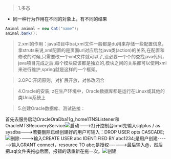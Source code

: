 >1.多态
- 同一种行为作用在不同的对象上，有不同的结果
```java
Animal animal = new Cat("name");
animal.bank();
```

>2.xml的作用：java项目中bai,xml文件一般都是du用来存储一些配置信息，拿struts来说,xml配置的是页面url对应后台java类(action)的关系,在配置和修改的时候,只需要改一个xml文件就可以了,没必要一个个的查找java代码，java项目完成之后,每个模块应该都是独立的,模块之间的关系都可以使用xml来进行维护,spring就是这样的一个框架。

> 3.OPC:开闭原则，对扩展开放，对修改闭合

>4.Oracle的安装;
z在生产环境中，Oracle数据库都是运行在Linux或其他的类Unix系统上

>5.创建Oracle数据库、测试链接：

首先去服务启动OracleOraDba11g_home1TNSListener和OracleMTSRecoveryService![启动](pic/qd.png)--->打开控制台cmd先输入sqlplus / as sysdba--->若要删除已经创建好的用户可输入：DROP USER opts CASCADE;![删除](pic/lj.png)---->输入CREATE USER abc IDENTIFIED BY abc1234;是用户创建------>输入GRANT connect，resource TO abc;是授权------>最后输入@，然后把.sql文件夹拖@后面，报错的话重新在拖一次。![创建](pic/cj.png)
